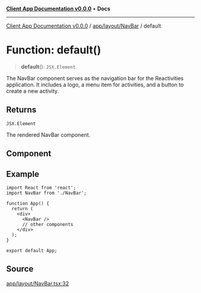 [**Client App Documentation v0.0.0**](../../../../README.md) • **Docs**

***

[Client App Documentation v0.0.0](../../../../README.md) / [app/layout/NavBar](../README.md) / default

# Function: default()

> **default**(): `JSX.Element`

The NavBar component serves as the navigation bar for the Reactivities application.
It includes a logo, a menu item for activities, and a button to create a new activity.

## Returns

`JSX.Element`

The rendered NavBar component.

## Component

## Example

```tsx
import React from 'react';
import NavBar from './NavBar';

function App() {
  return (
    <div>
      <NavBar />
      // other components
    </div>
  );
}

export default App;
```

## Source

[app/layout/NavBar.tsx:32](https://github.com/jimmykurian/Reactivities/blob/a0f275a8cd60ebcdc3f7b728918122de0a884171/client-app/src/app/layout/NavBar.tsx#L32)
